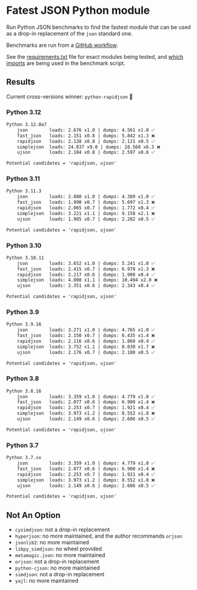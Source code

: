 # Fatest JSON Python module

Run Python JSON benchmarks to find the fastest module that can be used as a drop-in replacement of the `json` standard one.

Benchmarks are run from a [GitHub workflow](.github/workflows/benchmark.yml).

See the [requirements.txt](requirements.txt) file for exact modules being tested, and [which imports](bench-json.py#L9) are being used in the benchmark script.

## Results

Current cross-versions winner: `python-rapidjson` :tada:

### Python 3.12

```diff
Python 3.12.0a7
    json        loads: 2.676 x1.0 | dumps: 4.561 x1.0 ✅
    fast_json   loads: 2.151 x0.8 | dumps: 5.842 x1.3 ❌
    rapidjson   loads: 2.128 x0.8 | dumps: 2.121 x0.5 ✅
    simplejson  loads: 24.037 x9.0 | dumps: 28.560 x6.3 ❌
    ujson       loads: 2.184 x0.8 | dumps: 2.597 x0.6 ✅

Potential candidates = 'rapidjson, ujson'
```

### Python 3.11

```diff
Python 3.11.3
    json        loads: 2.880 x1.0 | dumps: 4.389 x1.0 ✅
    fast_json   loads: 1.990 x0.7 | dumps: 5.697 x1.3 ❌
    rapidjson   loads: 2.065 x0.7 | dumps: 1.772 x0.4 ✅
    simplejson  loads: 3.221 x1.1 | dumps: 9.158 x2.1 ❌
    ujson       loads: 1.985 x0.7 | dumps: 2.282 x0.5 ✅

Potential candidates = 'rapidjson, ujson'
```

### Python 3.10

```diff
Python 3.10.11
    json        loads: 3.652 x1.0 | dumps: 5.241 x1.0 ✅
    fast_json   loads: 2.415 x0.7 | dumps: 6.978 x1.3 ❌
    rapidjson   loads: 2.217 x0.6 | dumps: 1.908 x0.4 ✅
    simplejson  loads: 4.008 x1.1 | dumps: 10.494 x2.0 ❌
    ujson       loads: 2.351 x0.6 | dumps: 2.343 x0.4 ✅

Potential candidates = 'rapidjson, ujson'
```

### Python 3.9

```diff
Python 3.9.16
    json        loads: 3.271 x1.0 | dumps: 4.765 x1.0 ✅
    fast_json   loads: 2.150 x0.7 | dumps: 6.435 x1.4 ❌
    rapidjson   loads: 2.116 x0.6 | dumps: 1.868 x0.4 ✅
    simplejson  loads: 3.752 x1.1 | dumps: 8.030 x1.7 ❌
    ujson       loads: 2.176 x0.7 | dumps: 2.180 x0.5 ✅

Potential candidates = 'rapidjson, ujson'
```

### Python 3.8

```diff
Python 3.8.16
    json        loads: 3.359 x1.0 | dumps: 4.779 x1.0 ✅
    fast_json   loads: 2.077 x0.6 | dumps: 6.900 x1.4 ❌
    rapidjson   loads: 2.253 x0.7 | dumps: 1.921 x0.4 ✅
    simplejson  loads: 3.973 x1.2 | dumps: 8.552 x1.8 ❌
    ujson       loads: 2.149 x0.6 | dumps: 2.606 x0.5 ✅

Potential candidates = 'rapidjson, ujson'
```

### Python 3.7

```diff
Python 3.7.xx
    json        loads: 3.359 x1.0 | dumps: 4.779 x1.0 ✅
    fast_json   loads: 2.077 x0.6 | dumps: 6.900 x1.4 ❌
    rapidjson   loads: 2.253 x0.7 | dumps: 1.921 x0.4 ✅
    simplejson  loads: 3.973 x1.2 | dumps: 8.552 x1.8 ❌
    ujson       loads: 2.149 x0.6 | dumps: 2.606 x0.5 ✅

Potential candidates = 'rapidjson, ujson'
```

## Not An Option

- `cysimdjson`: not a drop-in replacement
- `hyperjson`: no more maintained, and the author recommands `orjson`
- `jsonlib2`: no more maintained
- `libpy_simdjson`: no wheel provided
- `metamagic.json`: no more maintained
- `orjson`: not a drop-in replacement
- `python-cjson`: no more maintained
- `simdjson`: not a drop-in replacement
- `yajl`: no more maintained
